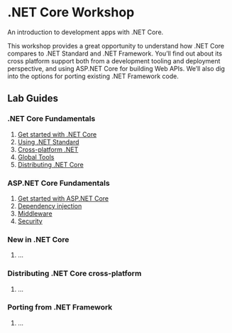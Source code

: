# .NET Core Workshop
An introduction to development apps with .NET Core.

This workshop provides a great opportunity to understand how .NET Core compares to .NET Standard and .NET Framework. You’ll find out about its cross platform support both from a development tooling and deployment perspective, and using ASP.NET Core for building Web APIs. We’ll also dig into the options for porting existing .NET Framework code.

## Lab Guides

### .NET Core Fundamentals

1. [Get started with .NET Core](./labs/01-net-core-fundamentals/01-get-started-with-net-core.md)
2. [Using .NET Standard](./labs/01-net-core-fundamentals/02-using-net-standard.md)
3. [Cross-platform .NET](./labs/01-net-core-fundamentals/03-cross-platform-net.md)
4. [Global Tools](./labs/01-net-core-fundamentals/04-global-tools.md)
5. [Distributing .NET Core](./labs/01-net-core-fundamentals/05-distributing-net-core.md)

### ASP.NET Core Fundamentals

1. [Get started with ASP.NET Core](./labs/02-asp-net-core-fundamentals/01-get-started-with-asp-net-core.md)
2. [Dependency injection](./labs/02-asp-net-core-fundamentals/02-dependency-injection.md)
3. [Middleware](./labs/02-asp-net-core-fundamentals/03-middleware.md)
4. [Security](./labs/02-asp-net-core-fundamentals/04-security.md)

### New in .NET Core

1. ...

### Distributing .NET Core cross-platform

1. ...

### Porting from .NET Framework

1. ...